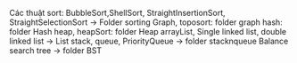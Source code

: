 Các thuật sort: BubbleSort,ShellSort,  StraightInsertionSort, StraightSelectionSort -> Folder sorting
Graph, toposort: folder graph
hash: folder Hash
heap, heapSort: folder Heap
arrayList, Single linked list, double linked list -> List
stack, queue, PriorityQueue -> folder stacknqueue
Balance search tree -> folder BST
